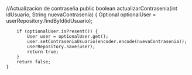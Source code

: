 //Actualizacion de contraseña
public boolean actualizarContrasenia(int idUsuario, String nuevaContrasenia) {
Optional<User> optionalUser = userRepository.findById(idUsuario);

        if (optionalUser.isPresent()) {
            User user = optionalUser.get();
            user.setContraseniaUsuario(encoder.encode(nuevaContrasenia));
            userRepository.save(user);
            return true;
        }
        return false;
    }